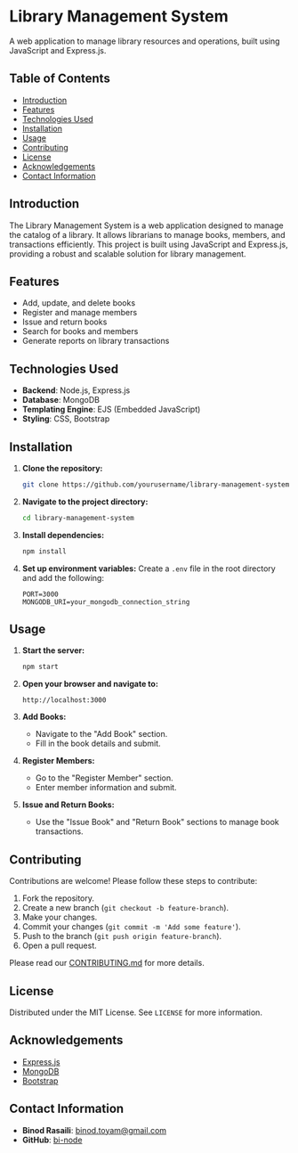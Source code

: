 # Library Management System

A web application to manage library resources and operations, built using JavaScript and Express.js.

## Table of Contents

- [Introduction](#introduction)
- [Features](#features)
- [Technologies Used](#technologies-used)
- [Installation](#installation)
- [Usage](#usage)
- [Contributing](#contributing)
- [License](#license)
- [Acknowledgements](#acknowledgements)
- [Contact Information](#contact-information)

## Introduction

The Library Management System is a web application designed to manage the catalog of a library. It allows librarians to manage books, members, and transactions efficiently. This project is built using JavaScript and Express.js, providing a robust and scalable solution for library management.

## Features

- Add, update, and delete books
- Register and manage members
- Issue and return books
- Search for books and members
- Generate reports on library transactions

## Technologies Used

- **Backend**: Node.js, Express.js
- **Database**: MongoDB
- **Templating Engine**: EJS (Embedded JavaScript)
- **Styling**: CSS, Bootstrap

## Installation

1. **Clone the repository:**
    ```bash
    git clone https://github.com/yourusername/library-management-system.git
    ```
2. **Navigate to the project directory:**
    ```bash
    cd library-management-system
    ```
3. **Install dependencies:**
    ```bash
    npm install
    ```
4. **Set up environment variables:**
    Create a `.env` file in the root directory and add the following:
    ```env
    PORT=3000
    MONGODB_URI=your_mongodb_connection_string
    ```

## Usage

1. **Start the server:**
    ```bash
    npm start
    ```
2. **Open your browser and navigate to:**
    ```
    http://localhost:3000
    ```

3. **Add Books:**
   - Navigate to the "Add Book" section.
   - Fill in the book details and submit.

4. **Register Members:**
   - Go to the "Register Member" section.
   - Enter member information and submit.

5. **Issue and Return Books:**
   - Use the "Issue Book" and "Return Book" sections to manage book transactions.

## Contributing

Contributions are welcome! Please follow these steps to contribute:

1. Fork the repository.
2. Create a new branch (`git checkout -b feature-branch`).
3. Make your changes.
4. Commit your changes (`git commit -m 'Add some feature'`).
5. Push to the branch (`git push origin feature-branch`).
6. Open a pull request.

Please read our [CONTRIBUTING.md](CONTRIBUTING.md) for more details.

## License

Distributed under the MIT License. See `LICENSE` for more information.

## Acknowledgements

- [Express.js](https://expressjs.com/)
- [MongoDB](https://www.mongodb.com/)
- [Bootstrap](https://getbootstrap.com/)

## Contact Information

- **Binod Rasaili**: [binod.toyam@gmail.com](mailto:binod.toyam@gmail.com)
- **GitHub**: [bi-node](https://github.com/bi-node)
